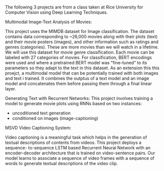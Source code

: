 The following 3 projects are from a class taken at Rice University for Computer Vision using Deep Learning Techniques.                      

Multimodal Image-Text Analysis of Movies:

This project uses the MIMDB dataset for Image classification. The dataset contains data corresponding to ~26,000 movies along with their plots (text) and their 
movie posters (images), and other information such as ratings and genres (categories). These are more movies than we will watch in a lifetime. 
We will use this dataset for movie genre classification. Each movie can be labeled with 27 categories of movies. For classification, BERT encodings were used and
where a pretrained BERT model was "fine-tuned" to its parameters so they adapt to the text in this dataset. As an extension this this proejct, a multimodal model 
that can be potentially trained with both images and text i trained. It combines the outptus of a text model and an image model and concatenates them before 
passing them through a final linear layer.



Generating Text with Recurrent Networks:
This project involves training a model to generate movie plots using RNNs based on two instances:
- uncoditioned text generation 
- conditioned on images (image-captioning)



MSVD Video Captioning System:

Video captioning is a meaningful task which helps in the generation of textual descriptions of contents from videos. This project deploys a sequence- to-sequence
LSTM based Recurrent Neural Network with an encoder-decoder architecture that is trained on video-sentence pairs. Our model learns to associate a sequence of
video frames with a sequence of words to generate textual descriptions of the video clip.



